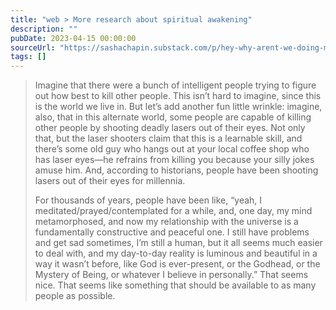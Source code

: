 ```yaml
---
title: "web > More research about spiritual awakening"
description: ""
pubDate: 2023-04-15 00:00:00
sourceUrl: "https://sashachapin.substack.com/p/hey-why-arent-we-doing-more-research"
tags: []
---
```


> Imagine that there were a bunch of intelligent people trying to figure out how best to kill other people. This isn’t hard to imagine, since this is the world we live in. But let’s add another fun little wrinkle: imagine, also, that in this alternate world, some people are capable of killing other people by shooting deadly lasers out of their eyes. Not only that, but the laser shooters claim that this is a learnable skill, and there’s some old guy who hangs out at your local coffee shop who has laser eyes—he refrains from killing you because your silly jokes amuse him. And, according to historians, people have been shooting lasers out of their eyes for millennia.
> 
> For thousands of years, people have been like, “yeah, I meditated/prayed/contemplated for a while, and, one day, my mind metamorphosed, and now my relationship with the universe is a fundamentally constructive and peaceful one. I still have problems and get sad sometimes, I’m still a human, but it all seems much easier to deal with, and my day-to-day reality is luminous and beautiful in a way it wasn’t before, like God is ever-present, or the Godhead, or the Mystery of Being, or whatever I believe in personally.” That seems nice. That seems like something that should be available to as many people as possible.
